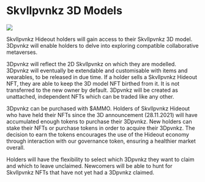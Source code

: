 # Skvllpvnkz 3D Models

![](https://lh4.googleusercontent.com/WntShaCrv7Yhjj1g3skOEt0tkafE1tfy10-XHkfGAQOqyCetFxeqiXB2XZbcFC3FPrP6oAeffoGeesth8BAwWhjJG7qZNDWzq0TbEU48GM4sQpf2hDiCFGPRtjeZH3Ob8pnpD3pj)

Skvllpvnkz Hideout holders will gain access to their Skvllpvnkz 3D model. 3Dpvnkz will enable holders to delve into exploring compatible collaborative metaverses.

3Dpvnkz will reflect the 2D Skvllpvnkz on which they are modelled. 3Dpvnkz will eventually be extendable and customisable with items and wearables, to be released in due time. If a holder sells a Skvllpvnkz Hideout NFT, they are able to keep the 3D model NFT birthed from it. It is not transferred to the new owner by default. 3Dpvnkz will be created as unattached, independent NFTs which can be traded like any other.

3Dpvnkz can be purchased with $AMMO. Holders of Skvllpvnkz Hideout who have held their NFTs since the 3D announcement (28.11.2021) will have accumulated enough tokens to purchase their 3Dpvnkz. New holders can stake their NFTs or purchase tokens in order to acquire their 3Dpvnkz. The decision to earn the tokens encourages the use of the Hideout economy through interaction with our governance token, ensuring a healthier market overall.

Holders will have the flexibility to select which 3Dpvnkz they want to claim and which to leave unclaimed. Newcomers will be able to hunt for Skvllpvnkz NFTs that have not yet had a 3Dpvnkz claimed.
